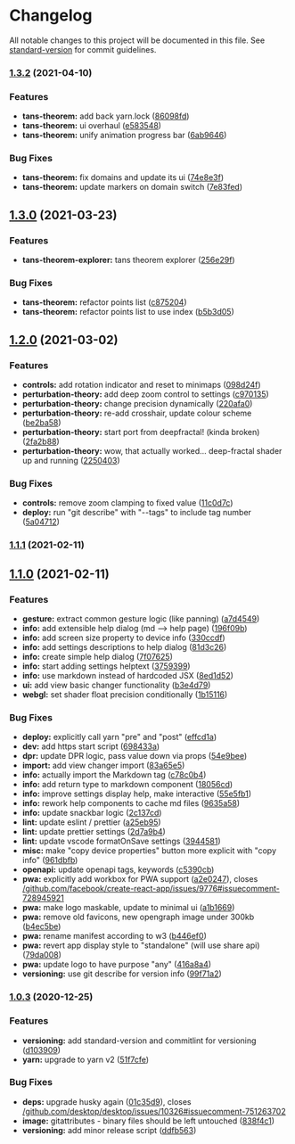 # Changelog

All notable changes to this project will be documented in this file. See [standard-version](https://github.com/conventional-changelog/standard-version) for commit guidelines.

### [1.3.2](https://github.com/fraserdscott/mandelbrot-maps/compare/v1.3.0...v1.3.2) (2021-04-10)

### Features

- **tans-theorem:** add back yarn.lock ([86098fd](https://github.com/fraserdscott/mandelbrot-maps/commit/86098fd59cad8db272c717b11c0bd5d59cdccd67))
- **tans-theorem:** ui overhaul ([e583548](https://github.com/fraserdscott/mandelbrot-maps/commit/e5835488d2af0d43a2ce9bfe3fa48075e0654aac))
- **tans-theorem:** unify animation progress bar ([6ab9646](https://github.com/fraserdscott/mandelbrot-maps/commit/6ab96462f2178a94634fa9a94b1ec7e27fccb8b0))

### Bug Fixes

- **tans-theorem:** fix domains and update its ui ([74e8e3f](https://github.com/fraserdscott/mandelbrot-maps/commit/74e8e3f9c7ce8e8ea811774e9a9c495ace5a47fd))
- **tans-theorem:** update markers on domain switch ([7e83fed](https://github.com/fraserdscott/mandelbrot-maps/commit/7e83fedff2f11d15637e3069b57dac059cb054e8))

## [1.3.0](https://github.com/JMaio/mandelbrot-maps/compare/v1.2.0...v1.3.0) (2021-03-23)

### Features

- **tans-theorem-explorer:** tans theorem explorer ([256e29f](https://github.com/JMaio/mandelbrot-maps/commit/256e29f07608aae525a7a859740636bc47444d63))

### Bug Fixes

- **tans-theorem:** refactor points list ([c875204](https://github.com/JMaio/mandelbrot-maps/commit/c8752044d1897f64856c747038684f898bb8ac7a))
- **tans-theorem:** refactor points list to use index ([b5b3d05](https://github.com/JMaio/mandelbrot-maps/commit/b5b3d05f455fbbf03b06b1740b8e2e922f401c8d))

## [1.2.0](https://github.com/JMaio/mandelbrot-maps/compare/v1.1.1...v1.2.0) (2021-03-02)

### Features

- **controls:** add rotation indicator and reset to minimaps ([098d24f](https://github.com/JMaio/mandelbrot-maps/commit/098d24f8827a27f293f304a4314087dac261e80a))
- **perturbation-theory:** add deep zoom control to settings ([c970135](https://github.com/JMaio/mandelbrot-maps/commit/c97013516480bc84b1aecd8b1446343a41313e72))
- **perturbation-theory:** change precision dynamically ([220afa0](https://github.com/JMaio/mandelbrot-maps/commit/220afa034787cc4bd4f9f655cfcfac2fe918b641))
- **perturbation-theory:** re-add crosshair, update colour scheme ([be2ba58](https://github.com/JMaio/mandelbrot-maps/commit/be2ba589c9f2d86881db0a1c655f8a54fea7b979))
- **perturbation-theory:** start port from deepfractal! (kinda broken) ([2fa2b88](https://github.com/JMaio/mandelbrot-maps/commit/2fa2b88afab18b37a69cc859cc912724d9042a91))
- **perturbation-theory:** wow, that actually worked... deep-fractal shader up and running ([2250403](https://github.com/JMaio/mandelbrot-maps/commit/22504039e60118f83689992fd30c2f7fa9b442c0))

### Bug Fixes

- **controls:** remove zoom clamping to fixed value ([11c0d7c](https://github.com/JMaio/mandelbrot-maps/commit/11c0d7cef2ccbd4617f1e5fcb69f75880c94255f))
- **deploy:** run "git describe" with "--tags" to include tag number ([5a04712](https://github.com/JMaio/mandelbrot-maps/commit/5a047122427c8896b80da6c5b46394a379b7ee27))

### [1.1.1](https://github.com/JMaio/mandelbrot-maps/compare/v1.1.0...v1.1.1) (2021-02-11)

## [1.1.0](https://github.com/JMaio/mandelbrot-maps/compare/v1.0.3...v1.1.0) (2021-02-11)

### Features

- **gesture:** extract common gesture logic (like panning) ([a7d4549](https://github.com/JMaio/mandelbrot-maps/commit/a7d4549e69d1e8578877160af9c4b9a5531bb7a0))
- **info:** add extensible help dialog (md --> help page) ([196f09b](https://github.com/JMaio/mandelbrot-maps/commit/196f09bff29b29c5f9b9194dd871567daa7df543))
- **info:** add screen size property to device info ([330ccdf](https://github.com/JMaio/mandelbrot-maps/commit/330ccdf17b68a4775346609c1ecb0b0789138faf))
- **info:** add settings descriptions to help dialog ([81d3c26](https://github.com/JMaio/mandelbrot-maps/commit/81d3c269b23aa92297681bbd205c8bcf4eaaaba6))
- **info:** create simple help dialog ([7f07625](https://github.com/JMaio/mandelbrot-maps/commit/7f07625a95c7f80b0b5312af2e964d745d83347f))
- **info:** start adding settings helptext ([3759399](https://github.com/JMaio/mandelbrot-maps/commit/3759399341da560eb6e160076ad4a048f6f42f19))
- **info:** use markdown instead of hardcoded JSX ([8ed1d52](https://github.com/JMaio/mandelbrot-maps/commit/8ed1d521de9672c5ed0f65597a73118feb372960))
- **ui:** add view basic changer functionality ([b3e4d79](https://github.com/JMaio/mandelbrot-maps/commit/b3e4d79f2dfb487265b2bd2b94ed205bc07e97ec))
- **webgl:** set shader float precision conditionally ([1b15116](https://github.com/JMaio/mandelbrot-maps/commit/1b151168c2387c82b21d15d8a4628551cb844ea8))

### Bug Fixes

- **deploy:** explicitly call yarn "pre" and "post" ([effcd1a](https://github.com/JMaio/mandelbrot-maps/commit/effcd1acdfae3a442b94539f1d7dff80fce412b0))
- **dev:** add https start script ([698433a](https://github.com/JMaio/mandelbrot-maps/commit/698433ae5d9900a4e5505f9c16fabd031973ca5d))
- **dpr:** update DPR logic, pass value down via props ([54e9bee](https://github.com/JMaio/mandelbrot-maps/commit/54e9beef4316326ae7f7aa58922eba8942c62887))
- **import:** add view changer import ([83a65e5](https://github.com/JMaio/mandelbrot-maps/commit/83a65e5c728c078aafbfcca77d91d754d9009190))
- **info:** actually import the Markdown tag ([c78c0b4](https://github.com/JMaio/mandelbrot-maps/commit/c78c0b4dffde78c3bf9f1787c47871c325a551dc))
- **info:** add return type to markdown component ([18056cd](https://github.com/JMaio/mandelbrot-maps/commit/18056cd5669329680ff865b9c131fbc4fabd7860))
- **info:** improve settings display help, make interactive ([55e5fb1](https://github.com/JMaio/mandelbrot-maps/commit/55e5fb1fff5166f3379806d2e992a9e74029480b))
- **info:** rework help components to cache md files ([9635a58](https://github.com/JMaio/mandelbrot-maps/commit/9635a58431168bc197caabc411c3dd682ca6caf9))
- **info:** update snackbar logic ([2c137cd](https://github.com/JMaio/mandelbrot-maps/commit/2c137cd5830618fe36b1f827e00afdf962232714))
- **lint:** update eslint / prettier ([a25eb95](https://github.com/JMaio/mandelbrot-maps/commit/a25eb958d2db59077d3e42562102ef5e033ae776))
- **lint:** update prettier settings ([2d7a9b4](https://github.com/JMaio/mandelbrot-maps/commit/2d7a9b49c7859569d5d3029a37f8001e3579c388))
- **lint:** update vscode formatOnSave settings ([3944581](https://github.com/JMaio/mandelbrot-maps/commit/3944581d3aaa8a101b291f034edb61b43384419d))
- **misc:** make "copy device properties" button more explicit with "copy info" ([961dbfb](https://github.com/JMaio/mandelbrot-maps/commit/961dbfb521e3b482b991858f450469e05ff5bc18))
- **openapi:** update openapi tags, keywords ([c5390cb](https://github.com/JMaio/mandelbrot-maps/commit/c5390cb067737167713c8446ad068e887c322694))
- **pwa:** explicitly add workbox for PWA support ([a2e0247](https://github.com/JMaio/mandelbrot-maps/commit/a2e02470ecf4a0e9c47dc0f184b54c25ab56e424)), closes [/github.com/facebook/create-react-app/issues/9776#issuecomment-728945921](https://github.com/JMaio//github.com/facebook/create-react-app/issues/9776/issues/issuecomment-728945921)
- **pwa:** make logo maskable, update to minimal ui ([a1b1669](https://github.com/JMaio/mandelbrot-maps/commit/a1b16693d58af6f6455e742882ccdc8557aa5bc7))
- **pwa:** remove old favicons, new opengraph image under 300kb ([b4ec5be](https://github.com/JMaio/mandelbrot-maps/commit/b4ec5be52589c197bedc1b19c74bea60b712e5ac))
- **pwa:** rename manifest according to w3 ([b446ef0](https://github.com/JMaio/mandelbrot-maps/commit/b446ef03e040affd4da8e3858429aee8bd0b472a))
- **pwa:** revert app display style to "standalone" (will use share api) ([79da008](https://github.com/JMaio/mandelbrot-maps/commit/79da00898570792fe1651c294bc201010c58153a))
- **pwa:** update logo to have purpose "any" ([416a8a4](https://github.com/JMaio/mandelbrot-maps/commit/416a8a4b0e58356dff3c8d061a7b188ab1f9549e))
- **versioning:** use git describe for version info ([99f71a2](https://github.com/JMaio/mandelbrot-maps/commit/99f71a2f99511ae90700247c0ff04085e872aa6c))

### [1.0.3](https://github.com/JMaio/mandelbrot-maps/compare/v1.0.2...v1.0.3) (2020-12-25)

### Features

- **versioning:** add standard-version and commitlint for versioning ([d103909](https://github.com/JMaio/mandelbrot-maps/commit/d1039097310daec8bbc39d6b157cc25d3dc1e9a7))
- **yarn:** upgrade to yarn v2 ([51f7cfe](https://github.com/JMaio/mandelbrot-maps/commit/51f7cfe9afdc635c97a16ccdfd6653503a2f8670))

### Bug Fixes

- **deps:** upgrade husky again ([01c35d9](https://github.com/JMaio/mandelbrot-maps/commit/01c35d9e1b733a30b1ca1edd26241de457cc5025)), closes [/github.com/desktop/desktop/issues/10326#issuecomment-751263702](https://github.com/JMaio//github.com/desktop/desktop/issues/10326/issues/issuecomment-751263702)
- **image:** gitattributes - binary files should be left untouched ([838f4c1](https://github.com/JMaio/mandelbrot-maps/commit/838f4c1be242f5712a393bf36f4024cd528d885c))
- **versioning:** add minor release script ([ddfb563](https://github.com/JMaio/mandelbrot-maps/commit/ddfb5636aeb39f4e4f1ba1e47a9318db4b347c36))
